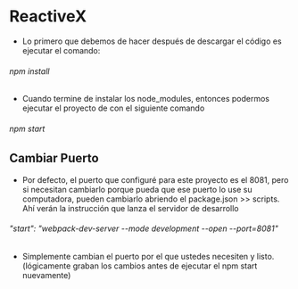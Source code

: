# ReactiveX
- Lo primero que debemos de hacer después de descargar el código es ejecutar el comando:
###### npm install
- Cuando termine de instalar los node_modules, entonces podermos ejecutar el proyecto de con el siguiente comando
###### npm start
## Cambiar Puerto
- Por defecto, el puerto que configuré para este proyecto es el 8081, pero si necesitan cambiarlo porque pueda que ese puerto lo use su computadora, pueden cambiarlo abriendo el package.json >> scripts. Ahí verán la instrucción que lanza el servidor de desarrollo
###### "start": "webpack-dev-server --mode development --open --port=8081"
- Simplemente cambian el puerto por el que ustedes necesiten y listo. (lógicamente graban los cambios antes de ejecutar el npm start nuevamente)
